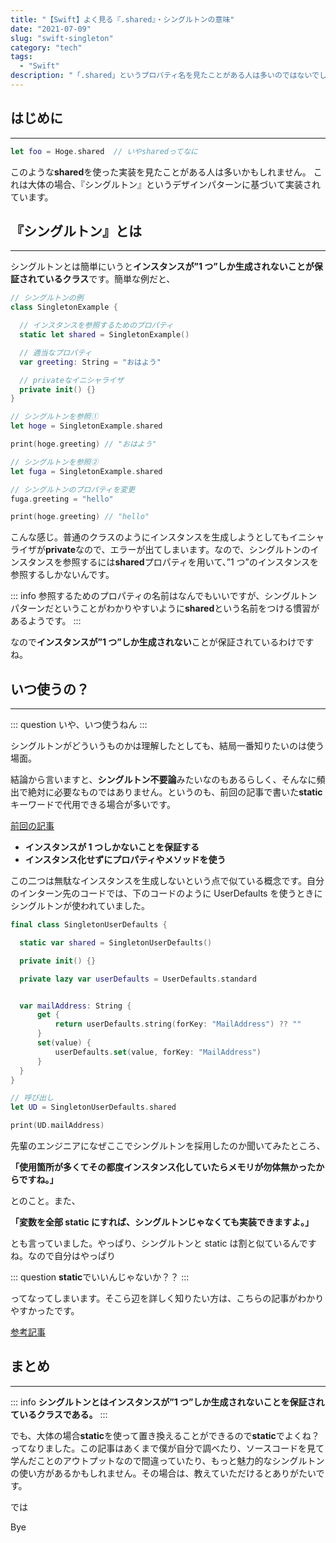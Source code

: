 ```yaml
---
title: "【Swift】よく見る『.shared』・シングルトンの意味"
date: "2021-07-09"
slug: "swift-singleton"
category: "tech"
tags:
  - "Swift"
description: "「.shared」というプロパティ名を見たことがある人は多いのではないでしょうか？それは多くの場合、シングルトンという実装パターンです。この記事では実際のソースコードと上司からの意見をもとにシングルトンの特徴や使い方を解説しました。"
---
```


## はじめに

---

```swift
let foo = Hoge.shared  // いやsharedってなに
```

このような**shared**を使った実装を見たことがある人は多いかもしれません。
これは大体の場合、『シングルトン』というデザインパターンに基づいて実装されています。

## 『シングルトン』とは

---

シングルトンとは簡単にいうと**インスタンスが”1 つ”しか生成されないことが保証されているクラス**です。簡単な例だと、

```swift
// シングルトンの例
class SingletonExample {

  // インスタンスを参照するためのプロパティ
  static let shared = SingletonExample()

  // 適当なプロパティ
  var greeting: String = "おはよう"

  // privateなイニシャライザ
  private init() {}
}

// シングルトンを参照①
let hoge = SingletonExample.shared

print(hoge.greeting) // "おはよう"

// シングルトンを参照②
let fuga = SingletonExample.shared

// シングルトンのプロパティを変更
fuga.greeting = "hello"

print(hoge.greeting) // "hello"
```

こんな感じ。普通のクラスのようにインスタンスを生成しようとしてもイニシャライザが**private**なので、エラーが出てしまいます。なので、シングルトンのインスタンスを参照するには**shared**プロパティを用いて、”1 つ”のインスタンスを参照するしかないんです。

::: info
参照するためのプロパティの名前はなんでもいいですが、シングルトンパターンだということがわかりやすいように**shared**という名前をつける慣習があるようです。
:::

なので**インスタンスが”1 つ”しか生成されない**ことが保証されているわけですね。

## いつ使うの？

---

::: question
いや、いつ使うねん
:::

シングルトンがどういうものかは理解したとしても、結局一番知りたいのは使う場面。

結論から言いますと、**シングルトン不要論**みたいなのもあるらしく、そんなに頻出で絶対に必要なものではありません。というのも、前回の記事で書いた**static**キーワードで代用できる場合が多いです。

[前回の記事](https://www.yukendev.com/blogs/tyaclyzh_0b6)

- **インスタンスが 1 つしかないことを保証する**
- **インスタンス化せずにプロパティやメソッドを使う**

この二つは無駄なインスタンスを生成しないという点で似ている概念です。自分のインターン先のコードでは、下のコードのように UserDefaults を使うときにシングルトンが使われていました。

```swift
final class SingletonUserDefaults {

  static var shared = SingletonUserDefaults()

  private init() {}

  private lazy var userDefaults = UserDefaults.standard


  var mailAddress: String {
      get {
          return userDefaults.string(forKey: "MailAddress") ?? ""
      }
      set(value) {
          userDefaults.set(value, forKey: "MailAddress")
      }
  }
}

// 呼び出し
let UD = SingletonUserDefaults.shared

print(UD.mailAddress)
```

先輩のエンジニアになぜここでシングルトンを採用したのか聞いてみたところ、

**「使用箇所が多くてその都度インスタンス化していたらメモリが勿体無かったからですね。」**

とのこと。また、

**「変数を全部 static にすれば、シングルトンじゃなくても実装できますよ。」**

とも言っていました。やっぱり、シングルトンと static は割と似ているんですね。なので自分はやっぱり

::: question
**static**でいいんじゃないか？？
:::

ってなってしまいます。そこら辺を詳しく知りたい方は、こちらの記事がわかりやすかったです。

[参考記事](https://medium.com/swift-column/singleton-398078bcc58d)

## まとめ

---

::: info
**シングルトンとはインスタンスが”1 つ”しか生成されないことを保証されているクラスである。**
:::

でも、大体の場合**static**を使って置き換えることができるので**static**でよくね？ってなりました。この記事はあくまで僕が自分で調べたり、ソースコードを見て学んだことのアウトプットなので間違っていたり、もっと魅力的なシングルトンの使い方があるかもしれません。その場合は、教えていただけるとありがたいです。

では

Bye
